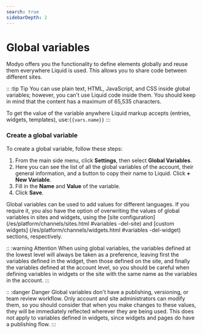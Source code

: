 ```yaml
---
search: true
sidebarDepth: 2
---
```


# Global variables

Modyo offers you the functionality to define elements globally and reuse them everywhere Liquid is used. This allows you to share code between different sites.

:: :tip Tip
You can use plain text, HTML, JavaScript, and CSS inside global variables; however, you can't use Liquid code inside them. You should keep in mind that the content has a maximum of 65,535 characters.

To get the value of the variable anywhere Liquid markup accepts (entries, widgets, templates), use:<span v-pre>`{{vars.name}}`</span>
:::

### Create a global variable

To create a global variable, follow these steps:

1. From the main side menu, click **Settings**, then select **Global Variables**.
1. Here you can see the list of all the global variables of the account, their general information, and a button to copy their name to Liquid. Click **+ New Variable**.
1. Fill in the **Name** and **Value** of the variable.
1. Click **Save**.

Global variables can be used to add values for different languages. If you require it, you also have the option of overwriting the values of global variables in sites and widgets, using the [site configuration] (/es/platform/channels/sites.html #variables -del-site) and [custom widgets] (/es/platform/channels/widgets.html #variables -del-widget) sections, respectively.

:: :warning Attention
When using global variables, the variables defined at the lowest level will always be taken as a preference, leaving first the variables defined in the widget, then those defined on the site, and finally the variables defined at the account level, so you should be careful when defining variables in widgets or the site with the same name as the variables in the account.
:::

:: :danger Danger
Global variables don't have a publishing, versioning, or team review workflow. Only account and site administrators can modify them, so you should consider that when you make changes to these values, they will be immediately reflected wherever they are being used.
This does not apply to variables defined in widgets, since widgets and pages do have a publishing flow.
:::
